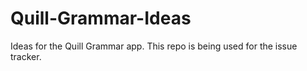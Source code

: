 Quill-Grammar-Ideas
===================

Ideas for the Quill Grammar app. This repo is being used for the issue tracker. 
